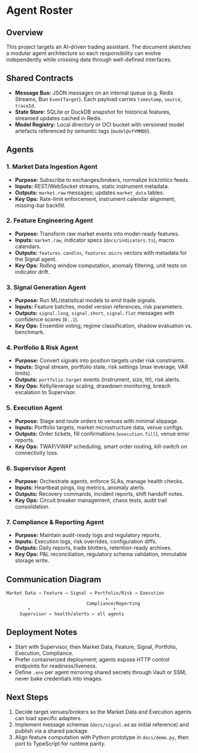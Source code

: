 # Agent Roster

## Overview
This project targets an AI-driven trading assistant. The document sketches a modular agent architecture so each responsibility can evolve independently while crossing data through well-defined interfaces.

## Shared Contracts
- **Message Bus:** JSON messages on an internal queue (e.g. Redis Streams, Bun `EventTarget`). Each payload carries `timestamp`, `source`, `traceId`.
- **State Store:** SQLite or DuckDB snapshot for historical features, streamed updates cached in Redis.
- **Model Registry:** Local directory or OCI bucket with versioned model artefacts referenced by semantic tags (`model@vYYMMDD`).

## Agents

### 1. Market Data Ingestion Agent
- **Purpose:** Subscribe to exchanges/brokers, normalize tick/ohlcv feeds.
- **Inputs:** REST/WebSocket streams, static instrument metadata.
- **Outputs:** `market.raw` messages; updates `market_data` tables.
- **Key Ops:** Rate-limit enforcement, instrument calendar alignment, missing-bar backfill.

### 2. Feature Engineering Agent
- **Purpose:** Transform raw market events into model-ready features.
- **Inputs:** `market.raw`, indicator specs (`docs/indicators.ts`), macro calendars.
- **Outputs:** `features.candles`, `features.micro` vectors with metadata for the Signal agent.
- **Key Ops:** Rolling window computation, anomaly filtering, unit tests on indicator drift.

### 3. Signal Generation Agent
- **Purpose:** Run ML/statistical models to emit trade signals.
- **Inputs:** Feature batches, model version references, risk parameters.
- **Outputs:** `signal.long`, `signal.short`, `signal.flat` messages with confidence scores (`0..1`).
- **Key Ops:** Ensemble voting, regime classification, shadow evaluation vs. benchmark.

### 4. Portfolio & Risk Agent
- **Purpose:** Convert signals into position targets under risk constraints.
- **Inputs:** Signal stream, portfolio state, risk settings (max leverage, VAR limits).
- **Outputs:** `portfolio.target` events (instrument, size, ttl), risk alerts.
- **Key Ops:** Kelly/leverage scaling, drawdown monitoring, breach escalation to Supervisor.

### 5. Execution Agent
- **Purpose:** Stage and route orders to venues with minimal slippage.
- **Inputs:** Portfolio targets, market microstructure data, venue configs.
- **Outputs:** Order tickets, fill confirmations (`execution.fill`), venue error reports.
- **Key Ops:** TWAP/VWAP scheduling, smart order routing, kill-switch on connectivity loss.

### 6. Supervisor Agent
- **Purpose:** Orchestrate agents, enforce SLAs, manage health checks.
- **Inputs:** Heartbeat pings, log metrics, anomaly alerts.
- **Outputs:** Recovery commands, incident reports, shift handoff notes.
- **Key Ops:** Circuit breaker management, chaos tests, audit trail consolidation.

### 7. Compliance & Reporting Agent
- **Purpose:** Maintain audit-ready logs and regulatory reports.
- **Inputs:** Execution logs, risk overrides, configuration diffs.
- **Outputs:** Daily reports, trade blotters, retention-ready archives.
- **Key Ops:** P&L reconciliation, regulatory schema validation, immutable storage write.

## Communication Diagram
```
Market Data → Feature → Signal → Portfolio/Risk → Execution
                                     ↓
                              Compliance/Reporting
        ↑                               ↑
     Supervisor ← health/alerts ← all agents
```

## Deployment Notes
- Start with Supervisor, then Market Data, Feature, Signal, Portfolio, Execution, Compliance.
- Prefer containerized deployment; agents expose HTTP control endpoints for readiness/liveness.
- Define `.env` per agent mirroring shared secrets through Vault or SSM; never bake credentials into images.

## Next Steps
1. Decide target venues/brokers so the Market Data and Execution agents can load specific adapters.
2. Implement message schemas (`docs/signal.md` as initial reference) and publish via a shared package.
3. Align feature computation with Python prototype in `docs/demo.py`, then port to TypeScript for runtime parity.
